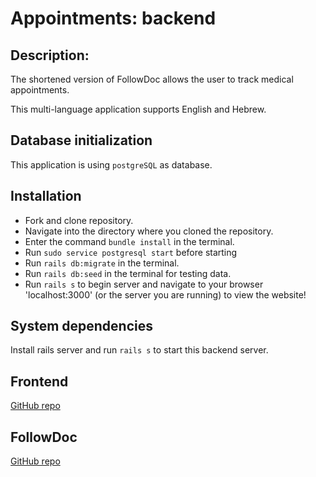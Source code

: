 # Appointments: backend

## Description:


The shortened version of FollowDoc allows the user to track medical appointments.

This multi-language application supports English and Hebrew.


## Database initialization

This application is using `postgreSQL` as database.

## Installation

- Fork and clone repository.
- Navigate into the directory where you cloned the repository.
- Enter the command `bundle install` in the terminal.
- Run `sudo service postgresql start` before starting
- Run `rails db:migrate` in the terminal.
- Run `rails db:seed` in the terminal for testing data.
- Run `rails s` to begin server and navigate to your browser 'localhost:3000' (or the server you are running) to view the website!


## System dependencies

Install rails server and run `rails s` to start this backend server.


## Frontend
[GitHub repo](https://github.com/cohenoa33/follow-doc-frontend)

## FollowDoc
[GitHub repo](https://github.com/cohenoa33/follow-doc-frontend)
